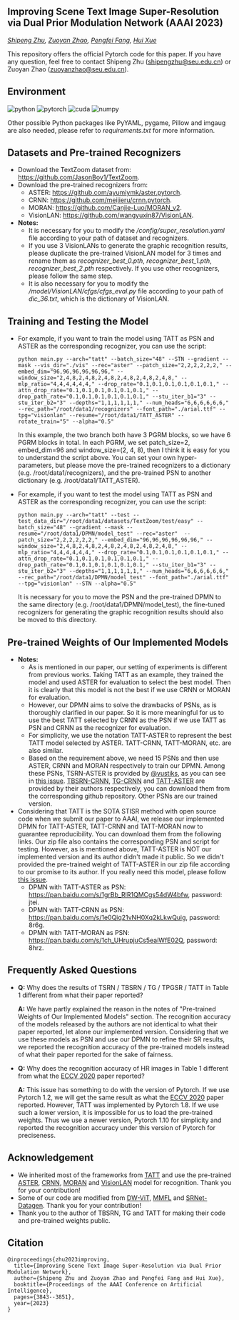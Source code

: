 ## Improving Scene Text Image Super-Resolution via Dual Prior Modulation Network (AAAI 2023)

*[Shipeng Zhu](http://palm.seu.edu.cn/homepage/zhushipeng/demo/index.html), [Zuoyan Zhao](http://palm.seu.edu.cn/homepage/zhaozuoyan/index.html), [Pengfei Fang](https://fpfcjdsg.github.io/), [Hui Xue](http://palm.seu.edu.cn/hxue/)*

This repository offers the official Pytorch code for this paper. If you have any question, feel free to contact Shipeng Zhu ([shipengzhu@seu.edu.cn](mailto:shipengzhu@seu.edu.cn)) or Zuoyan Zhao ([zuoyanzhao@seu.edu.cn](mailto:zuoyanzhao@seu.edu.cn)).

## Environment

![python](https://img.shields.io/badge/Python-v3.6-green.svg?style=plastic)  ![pytorch](https://img.shields.io/badge/Pytorch-v1.10-green.svg?style=plastic)  ![cuda](https://img.shields.io/badge/Cuda-v11.3-green.svg?style=plastic)  ![numpy](https://img.shields.io/badge/Numpy-v1.19-green.svg?style=plastic)

Other possible Python packages like PyYAML, pygame, Pillow and imgaug are also needed, please refer to *requirements.txt* for more information.

## Datasets and Pre-trained Recognizers

- Download the TextZoom dataset from: https://github.com/JasonBoy1/TextZoom.
- Download the pre-trained recognizers from:
  - ASTER: https://github.com/ayumiymk/aster.pytorch.
  - CRNN: https://github.com/meijieru/crnn.pytorch.
  - MORAN: https://github.com/Canjie-Luo/MORAN_v2.
  - VisionLAN: https://github.com/wangyuxin87/VisionLAN.
- **Notes:** 
  - It is necessary for you to modify the */config/super_resolution.yaml* file according to your path of dataset and recognizers.
  - If you use 3 VisionLANs to generate the graphic recognition results, please duplicate the pre-trained VisionLAN model for 3 times and rename them as *recognizer_best_0.pth*, *recognizer_best_1.pth*, *recognizer_best_2.pth* respectively. If you use other recognizers, please follow the same step.
  - It is also necessary for you to modify the */model/VisionLAN/cfgs/cfgs_eval.py* file according to your path of *dic_36.txt*, which is the dictionary of VisionLAN.

## Training and Testing the Model

- For example, if you want to train the model using TATT as PSN and ASTER as the corresponding recognizer, you can use the script:

  ```shell
  python main.py --arch="tatt" --batch_size="48" --STN --gradient --mask --vis_dir="./vis" --rec="aster" --patch_size="2,2,2,2,2,2," --embed_dim="96,96,96,96,96,96," --window_size="2,4,8,2,4,8,2,4,8,2,4,8,2,4,8,2,4,8," --mlp_ratio="4,4,4,4,4,4," --drop_rate="0.1,0.1,0.1,0.1,0.1,0.1," --attn_drop_rate="0.1,0.1,0.1,0.1,0.1,0.1," --drop_path_rate="0.1,0.1,0.1,0.1,0.1,0.1," --stu_iter_b1="3" --stu_iter_b2="3" --depths="1,1,1,1,1,1," --num_heads="6,6,6,6,6,6," --rec_path="/root/data1/recognizers" --font_path="./arial.ttf" --tpg="visionlan" --resume="/root/data1/TATT_ASTER" --rotate_train="5" --alpha="0.5"
  ```

  In this example, the two branch both have 3 PGRM blocks, so we have 6 PGRM blocks in total. In each PGRM, we set patch_size=2, embed_dim=96 and window_size=(2, 4, 8), then I think it is easy for you to understand the script above. You can set your own hyper-parameters, but please move the pre-trained recognizers to a dictionary (e.g. /root/data1/recognizers), and the pre-trained PSN to another dictionary (e.g. /root/data1/TATT_ASTER).

- For example, if you want to test the model using TATT as PSN and ASTER as the corresponding recognizer, you can use the script:

  ```shell
  python main.py --arch="tatt" --test --test_data_dir="/root/data1/datasets/TextZoom/test/easy" --batch_size="48" --gradient --mask --resume="/root/data1/DPMN/model_test" --rec="aster"  --patch_size="2,2,2,2,2,2," --embed_dim="96,96,96,96,96,96," --window_size="2,4,8,2,4,8,2,4,8,2,4,8,2,4,8,2,4,8," --mlp_ratio="4,4,4,4,4,4," --drop_rate="0.1,0.1,0.1,0.1,0.1,0.1," --attn_drop_rate="0.1,0.1,0.1,0.1,0.1,0.1," --drop_path_rate="0.1,0.1,0.1,0.1,0.1,0.1," --stu_iter_b1="3" --stu_iter_b2="3" --depths="1,1,1,1,1,1," --num_heads="6,6,6,6,6,6," --rec_path="/root/data1/DPMN/model_test" --font_path="./arial.ttf" --tpg="visionlan" --STN --alpha="0.5"
  ```

  It is necessary for you to move the PSN and the pre-trained DPMN to the same directory (e.g. /root/data1/DPMN/model_test), the fine-tuned recognizers for generating the graphic recognition results should also be moved to this directory.

## Pre-trained Weights of Our Implemented Models

- **Notes:** 
  - As is mentioned in our paper, our setting of experiments is different from previous works. Taking TATT as an example, they trained the model and used ASTER for evaluation to select the best model. Then it is clearly that this model is not the best if we use CRNN or MORAN for evaluation.
  - However, our DPMN aims to solve the drawbacks of PSNs, as is thoroughly clarified in our paper. So it is more meaningful for us to use the best TATT selected by CRNN as the PSN if we use TATT as PSN and CRNN as the recognizer for evaluation.
  - For simplicity, we use the notation TATT-ASTER to represent the best TATT model selected by ASTER. TATT-CRNN, TATT-MORAN, etc. are also similar.
  - Based on the requirement above, we need 15 PSNs and then use ASTER, CRNN and MORAN respectively to train our DPMN. Among these PSNs, TSRN-ASTER is provided by [@yustiks](https://github.com/yustiks), as you can see in [this issue](https://github.com/JasonBoy1/TextZoom/issues/8#issuecomment-767552860). [TBSRN-CRNN](https://github.com/FudanVI/FudanOCR/tree/main/scene-text-telescope), [TG-CRNN](https://github.com/FudanVI/FudanOCR/tree/main/text-gestalt) and [TATT-ASTER](https://github.com/mjq11302010044/TATT) are provided by their authors respectively, you can download them from the corresponding github repository. Other PSNs are our trained version.
- Considering that TATT is the SOTA STISR method with open source code when we submit our paper to AAAI, we release our implemented DPMN for TATT-ASTER, TATT-CRNN and TATT-MORAN now to guarantee reproducibility. You can download them from the following links. Our zip file also contains the corresponding PSN and script for testing. However, as is mentioned above, TATT-ASTER is NOT our implemented version and its author didn't made it  public. So we didn't provided the pre-trained weight of TATT-ASTER in our zip file according to our promise to its author. If you really need this model, please follow [this issue](https://github.com/mjq11302010044/TATT/issues/4#issuecomment-1100872209).
  - DPMN with TATT-ASTER as PSN: https://pan.baidu.com/s/1grBb_RlR1QMCgs54dW4bfw, password: jtei.
  - DPMN with TATT-CRNN as PSN: https://pan.baidu.com/s/1e0Qiq21vNH0Xq2kLkwQuig, password: 8r6g.
  - DPMN with TATT-MORAN as PSN: https://pan.baidu.com/s/1ch_UHrupjuCs5eaiWfE02Q, password: 8hrz.

## Frequently Asked Questions

- **Q:** Why does the results of TSRN / TBSRN / TG / TPGSR / TATT in Table 1 different from what their paper reported?

  **A:** We have partly explained the reason in the notes of "Pre-trained Weights of Our Implemented Models" section. The recognition accuracy of the models released by the authors are not identical to what their paper reported, let alone our implemented version. Considering that we use these models as PSN and use our DPMN to refine their SR results, we reported the recognition accuracy of the pre-trained models instead of what their paper reported for the sake of fairness.

- **Q:** Why does the recognition accuracy of HR images in Table 1 different from what the [ECCV 2020](https://arxiv.org/abs/2005.03341) paper reported?

  **A:** This issue has something to do with the version of Pytorch. If we use Pytorch 1.2, we will get the same result as what the [ECCV 2020](https://arxiv.org/abs/2005.03341) paper reported. However, TATT was implemented by Pytorch 1.8. If we use such a lower version, it is impossible for us to load the pre-trained weights. Thus we use a newer version, Pytorch 1.10 for simplicity and reported the recognition accuracy under this version of Pytorch for preciseness.

## Acknowledgement

- We inherited most of the frameworks from [TATT](https://github.com/mjq11302010044/TATT) and use the pre-trained [ASTER](https://github.com/ayumiymk/aster.pytorch), [CRNN](https://github.com/meijieru/crnn.pytorch), [MORAN](https://github.com/Canjie-Luo/MORAN_v2) and [VisionLAN](https://github.com/wangyuxin87/VisionLAN) model for recognition. Thank you for your contribution!
- Some of our code are modified from [DW-ViT](https://github.com/pzhren/DW-ViT), [MMFL](https://github.com/AliceQLin/MMFL-Inpainting) and [SRNet-Datagen](https://github.com/youdao-ai/SRNet-Datagen). Thank you for your contribution!
- Thank you to the author of TBSRN, TG and TATT for making their code and pre-trained weights public.

## Citation

```
@inproceedings{zhu2023improving,
  title={Improving Scene Text Image Super-Resolution via Dual Prior Modulation Network},
  author={Shipeng Zhu and Zuoyan Zhao and Pengfei Fang and Hui Xue},
  booktitle={Proceedings of the AAAI Conference on Artificial Intelligence},
  pages={3843--3851},
  year={2023}
}
```
